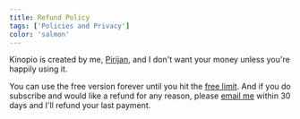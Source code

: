 ```yaml
---
title: Refund Policy
tags: ['Policies and Privacy']
color: 'salmon'
---
```


Kinopio is created by me, [Pirijan](/posts/who-makes-kinopio/), and I don't want your money unless you're happily using it.

You can use the free version forever until you hit the [free limit](/posts/how-much-does-kinopio-cost/). And if you do subscribe and would like a refund for any reason, please [email me](mailto:hi@kinopio.club) within 30 days and I'll refund your last payment.
